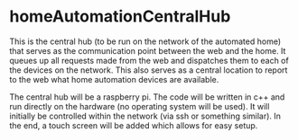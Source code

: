 # homeAutomationCentralHub

This is the central hub (to be run on the network of the automated home) that serves as the communication point between the web and the home. It queues up all requests made from the web and dispatches them to each of the devices on the network. This also serves as a central location to report to the web what home automation devices are available.

The central hub will be a raspberry pi. The code will be written in c++ and run directly on the hardware (no operating system will be used). It will initially be controlled within the network (via ssh or something similar). In the end, a touch screen will be added which allows for easy setup.